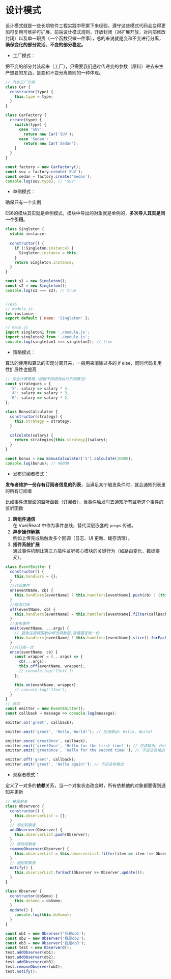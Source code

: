 # 设计模式

设计模式就是一些长期软件工程实践中积累下来经验，遵守这些模式代码会变得更加可复用可维护可扩展，前端设计模式规则，开放封闭（对扩展开放，对内部修改封闭）以及单一职责（一个函数只做一件事），总的来说就是变和不变进行分离，**确保变化的部分灵活、不变的部分稳定。**

- 工厂模式：

把不变的部分封装起来（工厂），只需要我们通过传递变的参数（原料）进去来生产想要的东西，是变和不变分离原则的一种体现。

```js
// 汽车工厂示例
class Car {
  constructor(type) {
    this.type = type;
  }
}

class CarFactory {
  create(type) {
    switch(type) {
      case 'SUV':
        return new Car('SUV');
      case 'Sedan':
        return new Car('Sedan');
    }
  }
}

const factory = new CarFactory();
const suv = factory.create('SUV');
const sedan = factory.create('Sedan');
console.log(suv.type); // "SUV"
```

- 单例模式：

确保只有一个实例

ES6的模块其实就是单例模式，模块中导出的对象就是单例的，**多次导入其实是同一个引用**。
```js
class Singleton {
  static instance;
  
  constructor() {
    if (!Singleton.instance) {
      Singleton.instance = this;
    }
    return Singleton.instance;
  }
}

const s1 = new Singleton();
const s2 = new Singleton();
console.log(s1 === s2); // true


//es6
// module.js
let instance;
export default { name: 'Singleton' };

// main.js
import singleton1 from './module.js';
import singleton2 from './module.js';
console.log(singleton1 === singleton2); // true
```

- 策略模式：

算法的使用和算法的实现分离开来，一般用来消除过多的 if else，同时代码复用性扩展性也提高

```js
// 奖金计算策略（根据不同绩效执行不同算法）
const strategies = {
  'S': salary => salary * 4,
  'A': salary => salary * 3,
  'B': salary => salary * 2,
};

class BonusCalculator {
  constructor(strategy) {
    this.strategy = strategy;
  }

  calculate(salary) {
    return strategies[this.strategy](salary);
  }
}

const bonus = new BonusCalculator('S').calculate(10000);
console.log(bonus); // 40000
```

- 发布订阅者模式：

**发布者维护一份存有订阅者信息的列表**，当满足某个触发条件时，就会通知列表里的所有订阅者

比如事件流里面的监听函数（订阅者），当事件触发时去通知所有监听这个事件的监听函数

1. **跨组件通信**  
    在 Vue/React 中作为事件总线，替代深层嵌套的 `props` 传递。
2. **异步操作解耦**  
    例如上传完成后触发多个回调（日志、UI 更新、缓存清理）。
3. **插件系统扩展**  
    通过事件机制让第三方插件监听核心模块的关键行为（如路由变化、数据提交）。

```js
class EventEmitter {
  constructor() {
    this.handlers = {};
  }
  //订阅事件
  on(eventName, cb) {
    this.handlers[eventName] ? this.handlers[eventName].push(cb) : (this.handlers[eventName] = [cb]);
  }
  //取消订阅
  off(eventName, cb) {
    this.handlers[eventName] = this.handlers[eventName].filter(callBack => callBack !== cb);
  }
  //发布事件
  emit(eventName, ...args) {
    // 避免在回调函数中修改原数组,故需要复制一份
    this.handlers[eventName] ? this.handlers[eventName].slice().forEach(cb => cb(...args)) : null;
  }
  //只订阅一次
  once(eventName, cb) {
    const wrapper = (...args) => {
      cb(...args);
      this.off(eventName, wrapper);
      // console.log('11off');
    };

    this.on(eventName, wrapper);
    // console.log('11on');
  }
}
// 测试
const emitter = new EventEmitter();
const callback = message => console.log(message);

emitter.on('greet', callback);

emitter.emit('greet', 'Hello, World!'); // 应该输出: Hello, World!

emitter.once('greetOnce', callback);
emitter.emit('greetOnce', 'Hello for the first time!'); // 应该输出: Hello for the first time!
emitter.emit('greetOnce', 'Hello for the second time!'); // 不应该有输出

emitter.off('greet', callback);
emitter.emit('greet', 'Hello again!'); // 不应该有输出
```

- 观察者模式：

定义了一对多的**依赖**关系，当一个对象状态改变时，所有依赖他的对象都要得到通知并更新

```js
// 被观察者
class Observerd {
  constructor() {
    this.observerList = [];
  }
  // 添加观察者
  addObserver(Observer) {
    this.observerList.push(Observer);
  }
  // 移除观察者
  removeObserver(Observer) {
    this.observerList = this.observerList.filter(item => item !== Observer);
  }
  // 通知观察者
  notify() {
    this.observerList.forEach(Observer => Observer.update());
  }
}

class Observer {
  constructor(doSomo) {
    this.doSomo = doSomo;
  }
  update() {
    console.log(this.doSomo);
  }
}

const ob1 = new Observer('我是ob1');
const ob2 = new Observer('我是ob2');
const ob3 = new Observer('我是ob3');
const test = new Observerd();
test.addObserver(ob1);
test.addObserver(ob2);
test.addObserver(ob3);
test.removeObserver(ob2);
test.notify();

```